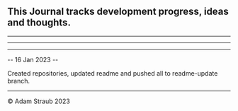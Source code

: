 ## This Journal tracks development progress, ideas and thoughts.
---
---

---

-- 16 Jan 2023 --

Created repositories, updated readme and pushed all to readme-update branch.

---

© Adam Straub 2023
